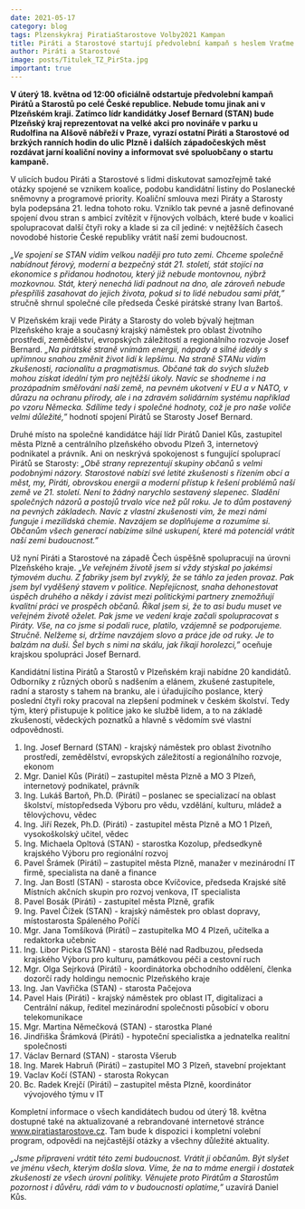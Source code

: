 ```yaml
---
date: 2021-05-17
category: blog
tags: Plzenskykraj PiratiaStarostove Volby2021 Kampan
title: Piráti a Starostové startují předvolební kampaň s heslem Vraťme naší zemi budoucnost!
author: Piráti a Starostové
image: posts/Titulek_TZ_PirSta.jpg
important: true
---
```


**V úterý 18. května od 12:00 oficiálně odstartuje předvolební kampaň Pirátů a Starostů po celé České republice. Nebude tomu jinak ani v Plzeňském kraji. Zatímco lídr kandidátky Josef Bernard (STAN) bude Plzeňský kraj reprezentovat na velké akci pro novináře v parku u Rudolfina na Alšově nábřeží v Praze, vyrazí ostatní Piráti a Starostové od brzkých ranních hodin do ulic Plzně i dalších západočeských měst rozdávat jarní koaliční noviny a informovat své spoluobčany o startu kampaně.**

V ulicích budou Piráti a Starostové s lidmi diskutovat samozřejmě také otázky spojené se vznikem koalice, podobu kandidátní listiny do Poslanecké sněmovny a programové priority. Koaliční smlouva mezi Piráty a Starosty byla podepsána 21. ledna tohoto roku. Vzniklo tak pevné a jasně definované spojení dvou stran s ambicí zvítězit v říjnových volbách, které bude v koalici spolupracovat další čtyři roky a klade si za cíl jediné: v nejtěžších časech novodobé historie České republiky vrátit naší zemi budoucnost.

*„Ve spojení se STAN vidím velkou naději pro tuto zemi. Chceme společně nabídnout férový, moderní a bezpečný stát 21. století, stát stojící na ekonomice s přidanou hodnotou, který již nebude montovnou, nýbrž mozkovnou. Stát, který nenechá lidi padnout na dno, ale zároveň nebude přespříliš zasahovat do jejich života, pokud si to lidé nebudou sami přát,”* stručně shrnul společné cíle předseda České pirátské strany Ivan Bartoš.

V Plzeňském kraji vede Piráty a Starosty do voleb bývalý hejtman Plzeňského kraje a současný krajský náměstek pro oblast životního prostředí, zemědělství, evropských záležitostí a regionálního rozvoje Josef Bernard. *„Na pirátské straně vnímám energii, nápady a silné ideály s upřímnou snahou změnit život lidí k lepšímu. Na straně STANu vidím zkušenosti, racionalitu a pragmatismus. Občané tak do svých služeb mohou získat ideální tým pro nejtěžší úkoly. Navíc se shodneme i na prozápadním směřování naší země, na pevném ukotvení v EU a v NATO, v důrazu na ochranu přírody, ale i na zdravém solidárním systému například po vzoru Německa. Sdílíme tedy i společné hodnoty, což je pro naše voliče velmi důležité,”* hodnotí spojení Pirátů se Starosty Josef Bernard.

Druhé místo na společné kandidátce hájí lídr Pirátů Daniel Kůs, zastupitel města Plzně a centrálního plzeňského obvodu Plzeň 3, internetový podnikatel a právník. Ani on neskrývá spokojenost s fungující spoluprací Pirátů se Starosty: *„Obě strany reprezentují skupiny občanů s velmi podobnými názory. Starostové nabízí své letité zkušenosti s řízením obcí a měst, my, Piráti, obrovskou energii a moderní přístup k řešení problémů naší země ve 21. století. Není to žádný narychlo sestavený slepenec. Sladění společných názorů a postojů trvalo více než půl roku. Je to dům postavený na pevných základech. Navíc z vlastní zkušenosti vím, že mezi námi funguje i mezilidská chemie. Navzájem se doplňujeme a rozumíme si. Občanům všech generací nabízíme silné uskupení, které má potenciál vrátit naší zemi budoucnost.”*

Už nyní Piráti a Starostové na západě Čech úspěšně spolupracují na úrovni Plzeňského kraje. *„Ve veřejném životě jsem si vždy stýskal po jakémsi týmovém duchu. Z fabriky jsem byl zvyklý, že se táhlo za jeden provaz. Pak jsem byl vyděšený stavem v politice. Nepřejícnost, snaha dehonestovat úspěch druhého a někdy i závist mezi politickými partnery znemožňují kvalitní práci ve prospěch občanů. Říkal jsem si, že to asi budu muset ve veřejném životě oželet. Pak jsme ve vedení kraje začali spolupracovat s Piráty. Vše, na co jsme si podali ruce, platilo, vzájemně se podporujeme. Stručně. Nelžeme si, držíme navzájem slovo a práce jde od ruky. Je to balzám na duši. Šel bych s nimi na skálu, jak říkají horolezci,”* oceňuje krajskou spolupráci Josef Bernard.

Kandidátní listina Pirátů a Starostů v Plzeňském kraji nabídne 20 kandidátů. Odborníky z různých oborů s nadšením a elánem, zkušené zastupitele, radní a starosty s tahem na branku, ale i úřadujícího poslance, který poslední čtyři roky pracoval na zlepšení podmínek v českém školství. Tedy tým, který přistupuje k politice jako ke službě lidem, a to na základě zkušeností, vědeckých poznatků a hlavně s vědomím své vlastní odpovědnosti.

1. Ing. Josef Bernard (STAN) - krajský náměstek pro oblast životního prostředí, zemědělství, evropských záležitostí a regionálního rozvoje, ekonom
2. Mgr. Daniel Kůs (Piráti) – zastupitel města Plzně a MO 3 Plzeň, internetový podnikatel, právník
3. Ing. Lukáš Bartoň, Ph.D. (Piráti) – poslanec se specializací na oblast školství, místopředseda Výboru pro vědu, vzdělání, kulturu, mládež a tělovýchovu, vědec
4. Ing. Jiří Rezek, Ph.D. (Piráti) - zastupitel města Plzně a MO 1 Plzeň, vysokoškolský učitel, vědec
5. Ing. Michaela Opltová (STAN) - starostka Kozolup, předsedkyně krajského Výboru pro regionální rozvoj
6. Pavel Šrámek (Piráti) – zastupitel města Plzně, manažer v mezinárodní IT firmě, specialista na daně a finance
7. Ing. Jan Bostl (STAN) - starosta obce Kvíčovice, předseda Krajské sítě Místních akčních skupin pro rozvoj venkova, IT specialista	
8. Pavel Bosák (Piráti) - zastupitel města Plzně, grafik
9. Ing. Pavel Čížek (STAN) - krajský náměstek pro oblast dopravy, místostarosta Spáleného Poříčí
10. Mgr. Jana Tomšíková (Piráti) – zastupitelka MO 4 Plzeň, učitelka a redaktorka učebnic
11. Ing. Libor Picka (STAN) - starosta Bělé nad Radbuzou, předseda krajského Výboru pro kulturu, památkovou péči a cestovní ruch
12. Mgr. Olga Sejrková (Piráti) - koordinátorka obchodního oddělení, členka dozorčí rady holdingu nemocnic Plzeňského kraje
13. Ing. Jan Vavřička (STAN) - starosta Pačejova
14. Pavel Hais (Piráti) -   krajský náměstek pro oblast IT, digitalizaci a Centrální nákup, ředitel mezinárodní společnosti působící v oboru telekomunikace
15. Mgr. Martina Němečková (STAN) - starostka Plané
16. Jindřiška Šrámková (Piráti) - hypoteční specialistka a jednatelka realitní společnosti
17. Václav Bernard (STAN) - starosta Všerub
18. Ing. Marek Habruň (Piráti) – zastupitel MO 3 Plzeň, stavební projektant
19. Vaclav Kočí (STAN) - starosta Rokycan
20. Bc. Radek Krejčí (Piráti) – zastupitel města Plzně, koordinátor vývojového týmu v IT

Kompletní informace o všech kandidátech budou od úterý 18. května dostupné také na aktualizované a rebrandované internetové stránce www.piratiastarostove.cz. Tam bude k dispozici i kompletní volební program, odpovědi na nejčastější otázky a všechny důležité aktuality.

*„Jsme připraveni vrátit této zemi budoucnost. Vrátit ji občanům. Být slyšet ve jménu všech, kterým došla slova. Víme, že na to máme energii i dostatek zkušeností ze všech úrovní politiky. Věnujete proto Pirátům a Starostům pozornost i důvěru, rádi vám to v budoucnosti oplatíme,”* uzavírá Daniel Kůs. 
